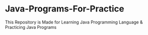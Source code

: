 # Java-Programs-For-Practice
This Repository is Made for Learning Java Programming Language &amp; Practicing Java Programs
